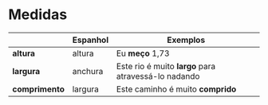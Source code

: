 # Medidas

|                 | Espanhol | Exemplos                                             |
| --              | --       | --                                                   |
| **altura**      | altura   | Eu **meço** 1,73                                     |
| **largura**     | anchura  | Este rio é muito **largo** para atravessá-lo nadando |
| **comprimento** | largura  | Este caminho é muito **comprido**                    |
